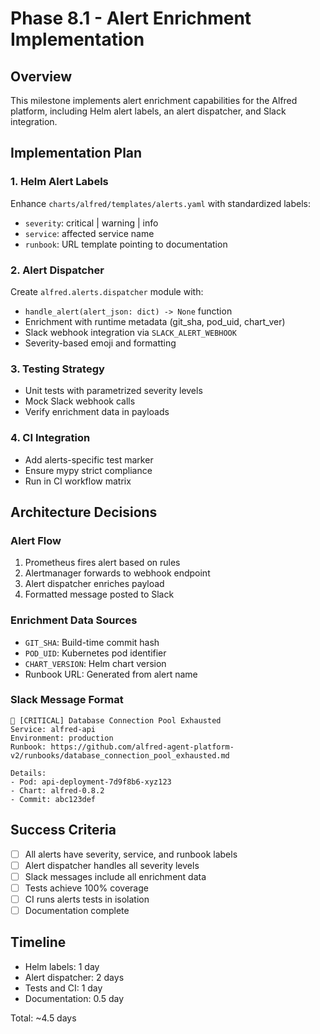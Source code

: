 # Phase 8.1 - Alert Enrichment Implementation

## Overview
This milestone implements alert enrichment capabilities for the Alfred platform, including Helm alert labels, an alert dispatcher, and Slack integration.

## Implementation Plan

### 1. Helm Alert Labels
Enhance `charts/alfred/templates/alerts.yaml` with standardized labels:
- `severity`: critical | warning | info
- `service`: affected service name
- `runbook`: URL template pointing to documentation

### 2. Alert Dispatcher
Create `alfred.alerts.dispatcher` module with:
- `handle_alert(alert_json: dict) -> None` function
- Enrichment with runtime metadata (git_sha, pod_uid, chart_ver)
- Slack webhook integration via `SLACK_ALERT_WEBHOOK`
- Severity-based emoji and formatting

### 3. Testing Strategy
- Unit tests with parametrized severity levels
- Mock Slack webhook calls
- Verify enrichment data in payloads

### 4. CI Integration
- Add alerts-specific test marker
- Ensure mypy strict compliance
- Run in CI workflow matrix

## Architecture Decisions

### Alert Flow
1. Prometheus fires alert based on rules
2. Alertmanager forwards to webhook endpoint
3. Alert dispatcher enriches payload
4. Formatted message posted to Slack

### Enrichment Data Sources
- `GIT_SHA`: Build-time commit hash
- `POD_UID`: Kubernetes pod identifier
- `CHART_VERSION`: Helm chart version
- Runbook URL: Generated from alert name

### Slack Message Format
```
🚨 [CRITICAL] Database Connection Pool Exhausted
Service: alfred-api
Environment: production
Runbook: https://github.com/alfred-agent-platform-v2/runbooks/database_connection_pool_exhausted.md

Details:
- Pod: api-deployment-7d9f8b6-xyz123
- Chart: alfred-0.8.2
- Commit: abc123def
```

## Success Criteria
- [ ] All alerts have severity, service, and runbook labels
- [ ] Alert dispatcher handles all severity levels
- [ ] Slack messages include all enrichment data
- [ ] Tests achieve 100% coverage
- [ ] CI runs alerts tests in isolation
- [ ] Documentation complete

## Timeline
- Helm labels: 1 day
- Alert dispatcher: 2 days
- Tests and CI: 1 day
- Documentation: 0.5 day

Total: ~4.5 days
